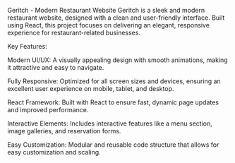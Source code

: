 Geritch - Modern Restaurant Website
Geritch is a sleek and modern restaurant website, designed with a clean and user-friendly interface. Built using React, this project focuses on delivering an elegant, responsive experience for restaurant-related businesses.

Key Features:

Modern UI/UX: A visually appealing design with smooth animations, making it attractive and easy to navigate.

Fully Responsive: Optimized for all screen sizes and devices, ensuring an excellent user experience on mobile, tablet, and desktop.

React Framework: Built with React to ensure fast, dynamic page updates and improved performance.

Interactive Elements: Includes interactive features like a menu section, image galleries, and reservation forms.

Easy Customization: Modular and reusable code structure that allows for easy customization and scaling.
